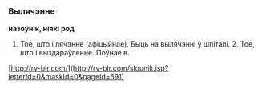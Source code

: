 ### Вылячэнне
**назоўнік, ніякі род**

1. Тое, што і лячэнне (афіцыйнае). Быць на вылячэнні ў шпіталі. 2. Тое, што і выздараўленне. Поўнае в.

<a rel="author">[http://rv-blr.com/](http://rv-blr.com/slounik.jsp?letterId=0&maskId=0&pageId=591)</a>
